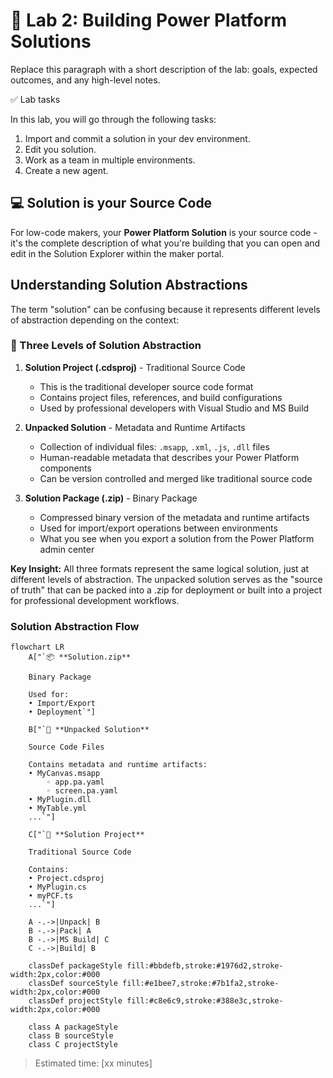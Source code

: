 # 🧪 Lab 2: Building Power Platform Solutions

Replace this paragraph with a short description of the lab: goals, expected outcomes, and any high-level notes.

✅ Lab tasks

In this lab, you will go through the following tasks:

1. Import and commit a solution in your dev environment.
1. Edit you solution.
1. Work as a team in multiple environments.
1. Create a new agent.

## 💻 Solution is your Source Code

For low-code makers, your **Power Platform Solution** is your source code - it's the complete description of what you're building that you can open and edit in the Solution Explorer within the maker portal.

## Understanding Solution Abstractions

The term "solution" can be confusing because it represents different levels of abstraction depending on the context:

### 🔄 Three Levels of Solution Abstraction

1. **Solution Project (.cdsproj)** - Traditional Source Code
   - This is the traditional developer source code format
   - Contains project files, references, and build configurations
   - Used by professional developers with Visual Studio and MS Build

2. **Unpacked Solution** - Metadata and Runtime Artifacts
   - Collection of individual files: `.msapp`, `.xml`, `.js`, `.dll` files
   - Human-readable metadata that describes your Power Platform components
   - Can be version controlled and merged like traditional source code

3. **Solution Package (.zip)** - Binary Package
   - Compressed binary version of the metadata and runtime artifacts
   - Used for import/export operations between environments
   - What you see when you export a solution from the Power Platform admin center

**Key Insight:** All three formats represent the same logical solution, just at different levels of abstraction. The unpacked solution serves as the "source of truth" that can be packed into a .zip for deployment or built into a project for professional development workflows.

### Solution Abstraction Flow

```mermaid
flowchart LR
    A["`📦 **Solution.zip**
    
    Binary Package
    
    Used for:
    • Import/Export
    • Deployment`"]
    
    B["`📁 **Unpacked Solution**
    
    Source Code Files
    
    Contains metadata and runtime artifacts:
    • MyCanvas.msapp
        ◦ app.pa.yaml
        ◦ screen.pa.yaml
    • MyPlugin.dll
    • MyTable.yml
    ...`"]
    
    C["`🔧 **Solution Project**
    
    Traditional Source Code
    
    Contains:
    • Project.cdsproj
    • MyPlugin.cs
    • myPCF.ts
    ...`"]
    
    A -.->|Unpack| B
    B -.->|Pack| A
    B -.->|MS Build| C
    C -.->|Build| B
    
    classDef packageStyle fill:#bbdefb,stroke:#1976d2,stroke-width:2px,color:#000
    classDef sourceStyle fill:#e1bee7,stroke:#7b1fa2,stroke-width:2px,color:#000
    classDef projectStyle fill:#c8e6c9,stroke:#388e3c,stroke-width:2px,color:#000
    
    class A packageStyle
    class B sourceStyle
    class C projectStyle
```

> Estimated time: [xx minutes]
